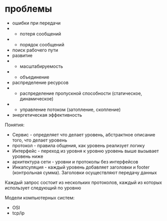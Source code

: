 # проблемы

- ошибки при передачи
- - потеря сообщений
- - порядок сообщений
- поиск рабочего пути
- развитие
- - масштабируемость
- - объединение
- распределение ресурсов
- - распределение пропускной способности (статическое, динамическое)
- - управление потоком (затопление, скопление)
- энергетическая эффективность

Понятия:

- Сервис - определяет что делает уровень, абстрактное описание того, что делает уровень
- протокол - правила общения, как уровень реализует логику
- Интерфейс - переход из уровня к уровню уровень выше вызывает уровень ниже
- архитектура сети - уровни и протоколы без интерфейсов
- Инкапсуляция - каждый уровень добавляет заголовки и footer (контрольная сумма). Заголовки осуществляют передачу данных

Каждый запрос состоит из нескольких протоколов, каждый из которых использует следующий по уровню

Модели компьютерных систем:

- OSI
- tcp/ip
